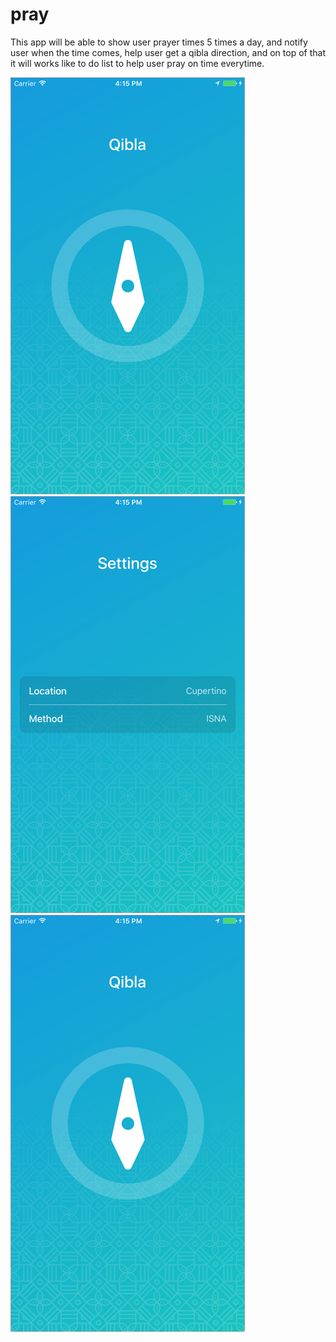 # pray

This app will be able to show user prayer times 5 times a day, and notify user when the time comes, help user get a qibla direction, and on top of that it will works like to do list to help user pray on time everytime.

![Screenshot](/Screenshot/image0.PNG)
![Screenshot](/Screenshot/image1.PNG)
![Screenshot](/Screenshot/image2.PNG)
